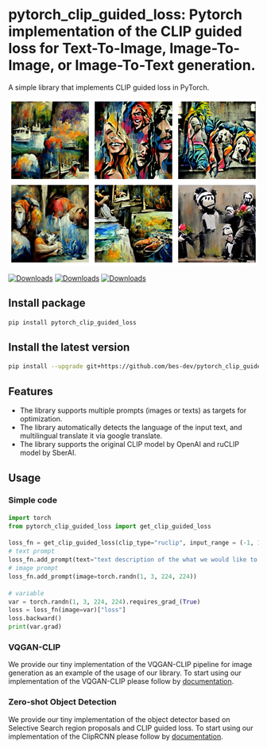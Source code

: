 # pytorch_clip_guided_loss: Pytorch implementation of the CLIP guided loss for Text-To-Image, Image-To-Image, or Image-To-Text generation.

A simple library that implements CLIP guided loss in PyTorch.

<p align="center">
  <img src="resources/preview.png"/>
</p>

[![Downloads](https://pepy.tech/badge/pytorch_clip_guided_loss)](https://pepy.tech/project/pytorch_clip_guided_loss)
[![Downloads](https://pepy.tech/badge/pytorch_clip_guided_loss/month)](https://pepy.tech/project/pytorch_clip_guided_loss)
[![Downloads](https://pepy.tech/badge/pytorch_clip_guided_loss/week)](https://pepy.tech/project/pytorch_clip_guided_loss)


## Install package

```bash
pip install pytorch_clip_guided_loss
```

## Install the latest version

```bash
pip install --upgrade git+https://github.com/bes-dev/pytorch_clip_guided_loss.git
```

## Features
- The library supports multiple prompts (images or texts) as targets for optimization.
- The library automatically detects the language of the input text, and multilingual translate it via google translate.
- The library supports the original CLIP model by OpenAI and ruCLIP model by SberAI.

## Usage

### Simple code

```python
import torch
from pytorch_clip_guided_loss import get_clip_guided_loss

loss_fn = get_clip_guided_loss(clip_type="ruclip", input_range = (-1, 1)).eval().requires_grad_(False)
# text prompt
loss_fn.add_prompt(text="text description of the what we would like to generate")
# image prompt
loss_fn.add_prompt(image=torch.randn(1, 3, 224, 224))

# variable
var = torch.randn(1, 3, 224, 224).requires_grad_(True)
loss = loss_fn(image=var)["loss"]
loss.backward()
print(var.grad)
```

### VQGAN-CLIP

We provide our tiny implementation of the VQGAN-CLIP pipeline for image generation as an example of the usage of our library.
To start using our implementation of the VQGAN-CLIP please follow by [documentation](examples/vqgan_clip).

### Zero-shot Object Detection

We provide our tiny implementation of the object detector based on Selective Search region proposals and CLIP guided loss.
To start using our implementation of the ClipRCNN please follow by [documentation](examples/object_detection).